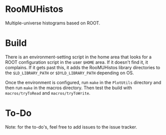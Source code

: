 RooMUHistos
===========

Multiple-universe histograms based on ROOT.

Build
===========

There is an environment-setting  script in the home area that looks for a ROOT 
configuration script in the user `$HOME` area. If it doesn't find it, it complains. 
If it gets past this, it adds the RooMUHistos library directories to the `$LD_LIBRARY_PATH`
or `$DYLD_LIBRARY_PATH` depending on OS.

Once the environment is configured, run `make` in the `PlotUtils` directory
and then run `make` in the macros directory. Then test the build with 
`macros/tryToRead` and `macros/tryToWrite`.

To-Do
===========

Note: for the to-do's, feel free to add issues to the issue tracker. 
